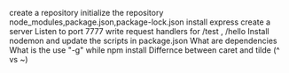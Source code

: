 create a repository
initialize the repository
node_modules,package.json,package-lock.json
install express
create a server
Listen to port 7777
write request handlers for /test , /hello
Install nodemon and update the scripts in package.json
What are dependencies
What is the use "-g" while npm install 
Differnce between caret and tilde (^ vs ~)